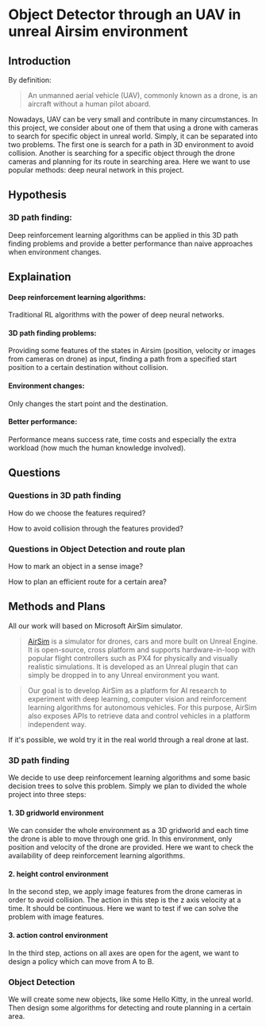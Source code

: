 ﻿Object Detector through an UAV in unreal Airsim environment
=====
Introduction
------
By definition:

>An unmanned aerial vehicle (UAV), commonly known as a drone, is an aircraft without a human pilot aboard. 

Nowadays, UAV can be very small and contribute in many circumstances. In this project, we consider about one of them that using a drone with cameras to search for specific object in unreal world. 
Simply, it can be separated into two problems. The first one is search for a path in 3D environment to avoid collision. Another is searching for a specific object through the drone cameras and planning for its route in searching area. Here we want to use popular methods: deep neural network in this project.

Hypothesis
-----

### 3D path finding:

Deep reinforcement learning algorithms can be applied in this 3D path finding problems and provide a better performance than naive approaches when environment changes.

Explaination
------

#### Deep reinforcement learning algorithms: 

Traditional RL algorithms with the power of deep neural networks.

#### 3D path finding problems: 

Providing some features of the states in Airsim (position, velocity or images from cameras on drone) as input, finding a path from a specified start position to a certain destination without collision. 

#### Environment changes:

Only changes the start point and the destination.

#### Better performance:

Performance means success rate, time costs and especially the extra workload (how much the human knowledge involved).


Questions
---------

### Questions in 3D path finding

How do we choose the features required?

How to avoid collision through the features provided?

### Questions in Object Detection and route plan

How to mark an object in a sense image?

How to plan an efficient route for a certain area?

Methods and Plans
-------

All our work will based on Microsoft AirSim simulator.

>[AirSim](https://github.com/Microsoft/AirSim) is a simulator for drones, cars and more built on Unreal Engine. It is open-source, cross platform and supports hardware-in-loop with popular flight controllers such as PX4 for physically and visually realistic simulations. It is developed as an Unreal plugin that can simply be dropped in to any Unreal environment you want.

>Our goal is to develop AirSim as a platform for AI research to experiment with deep learning, computer vision and reinforcement learning algorithms for autonomous vehicles. For this purpose, AirSim also exposes APIs to retrieve data and control vehicles in a platform independent way.

If it's possible, we wold try it in the real world through a real drone at last.

### 3D path finding

We decide to use deep reinforcement learning algorithms and some basic decision trees to solve this problem. Simply we plan to divided the whole project into three steps:

#### 1. 3D gridworld environment

We can consider the whole environment as a 3D gridworld and each time the drone is able to move through one grid. In this environment, only position and velocity of the drone are provided. Here we want to check the availability of deep reinforcement learning algorithms.

#### 2. height control environment

In the second step, we apply image features from the drone cameras in order to avoid collision. The action in this step is the z axis velocity at a time. It should be continuous. Here we want to test if we can solve the problem with image features.

#### 3. action control environment

In the third step, actions on all axes are open for the agent, we want to design a policy which can move from A to B.

### Object Detection

We will create some new objects, like some Hello Kitty, in the unreal world. Then design some algorithms for detecting and route planning in a certain area.



